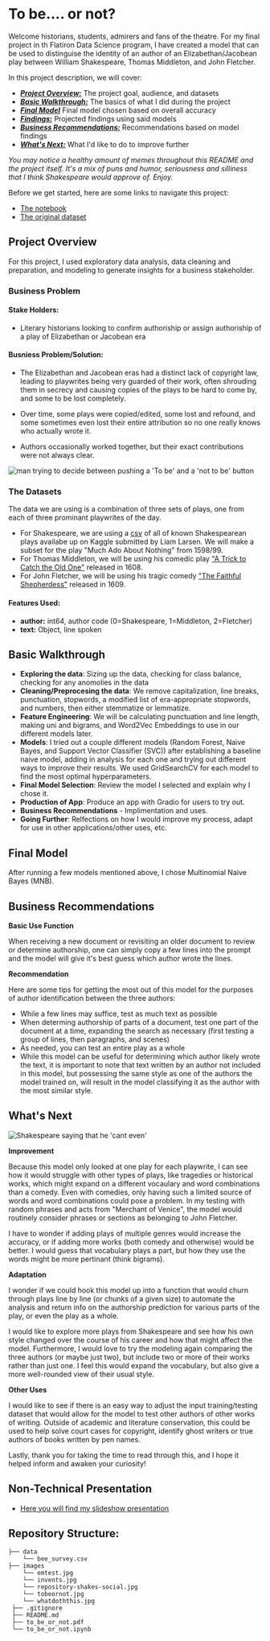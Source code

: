 # To be.... or not?

Welcome historians, students, admirers and fans of the theatre. For my final project in th Flatiron Data Science program, I have created a model that can be used to distinguise the identity of an author of an Elizabethan/Jacobean play between William Shakespeare, Thomas Middleton, and John Fletcher. 

In this project description, we will cover:

* [***Project Overview:***](#project-overview) The project goal, audience, and datasets
* [***Basic Walkthrough:***](#Walkthrough) The basics of what I did during the project
* [***Final Model***](#final_model) Final model chosen based on overall accuracy
* [***Findings:***](#findings) Projected findings using said models
* [***Business Recommendations:***](#busrec) Recommendations based on model findings
* [***What's Next:***](#next) What I'd like to do to improve further

*You may notice a healthy amount of memes throughout this README and the project itself. It's a mix of puns and humor, seriousness and silliness that I think Shakespeare would approve of. Enjoy.*

Before we get started, here are some links to navigate this project:
* [The notebook](https://github.com/evamizer/to-be-or-not)
* [The original dataset](https://www.gbif.org/data/)

## Project Overview<a id='project-overview'></a>

For this project, I used exploratory data analysis, data cleaning and preparation, and modeling to generate insights for a business stakeholder.

### Business Problem

#### Stake Holders:
* Literary historians looking to confirm authoriship or assign authoriship of a play of Elizabethan or Jacobean era

#### Busniess Problem/Solution:
*  The Elizabethan and Jacobean eras had a distinct lack of copyright law, leading to playwrites being very guarded of their work, often shrouding them in secrecy and causing copies of the plays to be hard to come by, and some to be lost completely.

*  Over time, some plays were copied/edited, some lost and refound, and some sometimes even lost their entire attribution so no one really knows who actually wrote it.

* Authors occasionally worked together, but their exact contributions were not always clear.


<img src="images/tobeornot.jpg" alt="man trying to decide between pushing a 'To be' and a 'not to be' button" />

### The Datasets

The data we are using is a combination of three sets of plays, one from each of three prominant playwrites of the day. 

* For Shakespeare, we are using a [csv]("https://www.kaggle.com/datasets/kingburrito666/shakespeare-plays") of all of known Shakespearean plays availabe up on Kaggle submitted by Liam Larsen. We will make a subset for the play "Much Ado About Nothing" from 1598/99.
* For Thomas Middleton, we will be using his comedic play ["A Trick to Catch the Old One"]("https://tech.org/~cleary/tcoo.html) released in 1608.
* For John Fletcher, we will be using his tragic comedy ["The Faithful Shepherdess"]("https://www.luminarium.org/sevenlit/fletcher/fletchbib.htm") released in 1609.


#### Features Used:
* **author:** int64, author code (0=Shakespeare, 1=Middleton, 2=Fletcher)
* **text:** Object, line spoken

## Basic Walkthrough<a id='Walkthrough'></a>

* **Exploring the data**: Sizing up the data, checking for class balance, checking for any anomolies in the data
* **Cleaning/Preprocesing the data**: We remove capitalization, line breaks, punctuation, stopwords, a modified list of era-appropriate stopwords, and numbers, then either stemmatize or lemmatize.
* **Feature Engineering**: We will be calculating punctuation and line length, making uni and bigrams, and Word2Vec Embeddings to use in our different models later.
* **Models**: I tried out a couple different models (Random Forest, Naive Bayes, and Support Vector Classifier (SVC)) after establishing a baseline naive model, adding in analysis for each one and trying out different ways to improve their results. We used GridSearchCV for each model to find the most optimal hyperparameters.
* **Final Model Selection**: Review the model I selected and explain why I chose it. 
* **Production of App**: Produce an app with Gradio for users to try out. 
* **Business Recommendations** - Implimentation and uses. 
* **Going Further**: Relfections on how I would improve my process, adapt for use in other applications/other uses, etc.

 
## Final Model<a id='final_model'></a>

After running a few models mentioned above, I chose Multinomial Naive Bayes (MNB). 

## Business Recommendations <a id='busrec'></a>

**Basic Use Function**

When receiving a new document or revisiting an older document to review or determine authorship, one can simply copy a few lines into the prompt and the model will give it's best guess which author wrote the lines.

**Recommendation**

Here are some tips for getting the most out of this model for the purposes of author identification between the three authors:

*  While a few lines may suffice, test as much text as possible
*  When determing authorship of parts of a document, test one part of the document at a time, expanding the search as necessary (first testing a group of lines, then paragraphs, and scenes)
*  As needed, you can test an entire play as a whole
*  While this model can be useful for determining which author likely wrote the text, it is important to note that text written by an author not included in this model, but possessing the same style as one of the authors the model trained on, will result in the model classifying it as the author with the most similar style.

## What's Next<a id='next'></a>

<img src="images/whatdoththis.jpg" alt="Shakespeare saying that he 'cant even'" />

**Improvement** 

Because this model only looked at one play for each playwrite, I can see how it would struggle with other types of plays, like tragedies or historical works, which might expand on a different vocaulary and word combinations than a comedy. Even with comedies, only having such a limited source of words and word combinations could pose a problem. In my testing with random phrases and acts from "Merchant of Venice", the model would routinely consider phrases or sections as belonging to John Fletcher.

I have to wonder if adding plays of multiple genres would increase the accuracy, or if adding more works (both comedy and otherwise) would be better. I would guess that vocabulary plays a part, but how they use the words might be more pertinant (think bigrams).

**Adaptation**

I wonder if we could hook this model up into a function that would churn through plays line by line (or chunks of a given size) to automate the analysis and return info on the authorship prediction for various parts of the play, or even the play as a whole.

I would like to explore more plays from Shakespeare and see how his own style changed over the course of his career and how that might affect the model. Furthermore, I would love to try the modeling again comparing the three authors (or maybe just two), but include two or more of their works rather than just one. I feel this would expand the vocabulary, but also give a more well-rounded view of their usual style.

**Other Uses**

I would like to see if there is an easy way to adjust the input training/testing dataset that would allow for the model to test other authors of other works of writing. Outside of academic and literature conservation, this could be used to help solve court cases for copyright, identify ghost writers or true authors of books written by pen names.

Lastly, thank you for taking the time to read through this, and I hope it helped inform and awaken your curiosity!

## Non-Technical Presentation
* [Here you will find my slideshow presentation](https://github.com/evamizer/to-be-or-not/blob/d4503af9bea298020600df9cf9446010ca99047d/to-be-or-not.pdf)

 ## Repository Structure:

    ├── data
        └── bee_survey.csv
    ├── images
        └── emtest.jpg
        └── invents.jpg
        └── repository-shakes-social.jpg
        └── tobeornot.jpg
        └── whatdoththis.jpg
     ├── .gitignore
     ├── README.md
     ├── to_be_or_not.pdf
     └── to_be_or_not.ipynb
